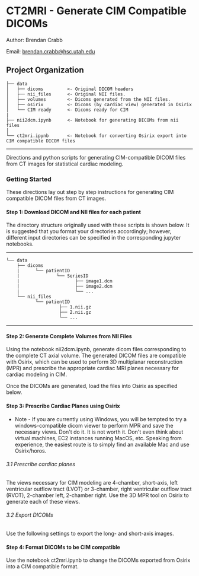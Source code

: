CT2MRI - Generate CIM Compatible DICOMs
==============================
Author: Brendan Crabb

Email: brendan.crabb@hsc.utah.edu


Project Organization
------------

    ├── data
    │   ├── dicoms         <- Original DICOM headers
    │   ├── nii_files      <- Original NII files.
    │   ├── volumes        <- Dicoms generated from the NII files.
    │   ├── osirix         <- Dicoms (by cardiac view) generated in Osirix
    │   └── CIM ready      <- Dicoms ready for CIM
    |
    ├── nii2dcm.ipynb      <- Notebook for generating DICOMs from nii files
    │
    └── ct2mri.ipynb       <- Notebook for converting Osirix export into CIM compatible DICOM files
                              
--------

Directions and python scripts for generating CIM-compatible DICOM files from CT images for statistical cardiac modeling.


### Getting Started

These directions lay out step by step instructions for generating CIM compatible DICOM files from CT images. 

#### Step 1: Download DICOM and NII files for each patient

The directory structure originally used with these scripts is shown below. It is suggested that you format your directories accordingly; however, different input directories can be specified in the corresponding jupyter notebooks.

------------

    └── data
        ├── dicoms               
        |      └── patientID
        |              └── SeriesID
        |                     ├── image1.dcm
        |                     ├── image2.dcm
        |                     └── ...
        └── nii_files                    
               └── patientID
                        ├── 1.nii.gz
                        ├── 2.nii.gz
                        └── ...
                              
--------

#### Step 2: Generate Complete Volumes from NII Files

Using the notebook nii2dcm.ipynb, generate dicom files corresponding to the complete CT axial volume. The generated DICOM files are compatible with Osirix, which can be used to perform 3D multiplanar reconstruction (MPR) and prescribe the appropriate cardiac MRI planes necessary for cardiac modeling in CIM. 

Once the DICOMs are generated, load the files into Osirix as specified below.

#### Step 3: Prescribe Cardiac Planes using Osirix

* Note - If you are currently using Windows, you will be tempted to try a windows-compatible dicom viewer to perform MPR and save the necessary views. Don't do it. It is not worth it. Don't even think about virtual machines, EC2 instances running MacOS, etc. Speaking from experience, the easiest route is to simply find an available Mac and use Osirix/horos. 

###### 3.1 Prescribe cardiac planes

The views necessary for CIM modeling are 4-chamber, short-axis, left ventricular outflow tract (LVOT) or 3-chamber, right ventricular outflow tract (RVOT), 2-chamber left, 2-chamber right. Use the 3D MPR tool on Osirix to generate each of these views. 

###### 3.2 Export DICOMs

Use the following settings to export the long- and short-axis images. 

#### Step 4: Format DICOMs to be CIM compatible

Use the notebook ct2mri.ipynb to change the DICOMs exported from Osirix into a CIM compatible format. 
